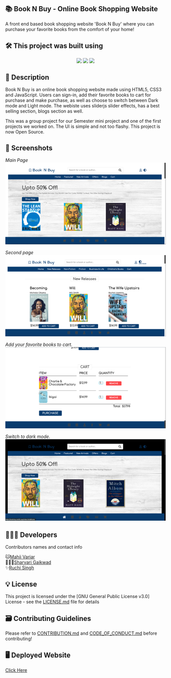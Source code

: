 ## 📚 Book N Buy - Online Book Shopping Website

A front end based book shopping website 'Book N Buy' where you can purchase your favorite books from the comfort of your home!

## 🛠️ This project was built using
 
<p align="center">
<img src="https://cdn.jsdelivr.net/gh/devicons/devicon/icons/html5/html5-original-wordmark.svg" style="height: 4rem"/>
<img src="https://cdn.jsdelivr.net/gh/devicons/devicon/icons/css3/css3-original-wordmark.svg" style="height: 4rem"/>
<img src="https://cdn.jsdelivr.net/gh/devicons/devicon/icons/javascript/javascript-plain.svg" style="height: 4rem"/>
</p>

## 📝 Description

Book N Buy is an online book shopping website made using HTML5, CSS3 and JavaScript. Users can sign-in, add their favorite books to cart for purchase and make purchase, as well as choose to switch between Dark mode and Light mode. The webiste uses sliderjs slider effects, has a best selling section, blogs section as well.

This was a group project for our Semester mini project and one of the first projects we worked on. The UI is simple and not too flashy. This project is now Open Source.

## 📸 Screenshots

<i>Main Page</i>
<img src="./images/main-page-light.png" />

<i>Second page</i>
<img src="./images/books-page.png" />

<i>Add your favorite books to cart.</i>
<img src="./images/add-to-cart.png" />

<i>Switch to dark mode.</i>
<img src="./images/main-home-dark.png" />

## 👩🏻‍💻 Developers

Contributors names and contact info

🐱[Mahii Variar](https://github.com/mahiiverse1) <br>
🙋🏻‍♀️[Sharvari Gaikwad](https://github.com/Sharvari1592) <br>
✨[Ruchi Singh](https://github.com/Ruchi06Singh) <br>

## 💡 License

This project is licensed under the [GNU General Public License v3.0] License - see the [LICENSE.md](https://github.com/mahiiverse1/booknbuy-website/blob/master/LICENSE) file for details

## 🗃️ Contributing Guidelines

Please refer to [CONTRIBUTION.md](https://github.com/mahiiverse1/booknbuy-website/blob/master/CONTRIBUTING.md) and [CODE_OF_CONDUCT.md](https://github.com/mahiiverse1/booknbuy-website/blob/master/CODE_OF_CONDUCT.md) before contributing!

## 🖥️ Deployed Website

[Click Here](https://booknbuy.netlify.app/)
